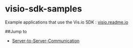# visio-sdk-samples
Example applications that use the Vis.io SDK : [visio.readme.io](https://visio.readme.io)

##Jump to

- [Server-to-Server-Communication](https://github.com/GoVisio/visio-sdk-samples/tree/master/Server-to-Server-Communication)
